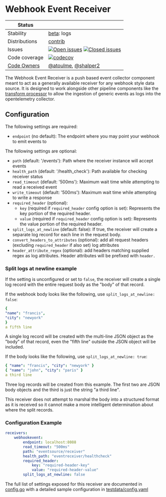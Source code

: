 # Webhook Event Receiver

<!-- status autogenerated section -->
| Status        |           |
| ------------- |-----------|
| Stability     | [beta]: logs   |
| Distributions | [contrib] |
| Issues        | [![Open issues](https://img.shields.io/github/issues-search/open-telemetry/opentelemetry-collector-contrib?query=is%3Aissue%20is%3Aopen%20label%3Areceiver%2Fwebhookevent%20&label=open&color=orange&logo=opentelemetry)](https://github.com/open-telemetry/opentelemetry-collector-contrib/issues?q=is%3Aopen+is%3Aissue+label%3Areceiver%2Fwebhookevent) [![Closed issues](https://img.shields.io/github/issues-search/open-telemetry/opentelemetry-collector-contrib?query=is%3Aissue%20is%3Aclosed%20label%3Areceiver%2Fwebhookevent%20&label=closed&color=blue&logo=opentelemetry)](https://github.com/open-telemetry/opentelemetry-collector-contrib/issues?q=is%3Aclosed+is%3Aissue+label%3Areceiver%2Fwebhookevent) |
| Code coverage | [![codecov](https://codecov.io/github/open-telemetry/opentelemetry-collector-contrib/graph/main/badge.svg?component=receiver_webhookevent)](https://app.codecov.io/gh/open-telemetry/opentelemetry-collector-contrib/tree/main/?components%5B0%5D=receiver_webhookevent&displayType=list) |
| [Code Owners](https://github.com/open-telemetry/opentelemetry-collector-contrib/blob/main/CONTRIBUTING.md#becoming-a-code-owner)    | [@atoulme](https://www.github.com/atoulme), [@shalper2](https://www.github.com/shalper2) |

[beta]: https://github.com/open-telemetry/opentelemetry-collector/blob/main/docs/component-stability.md#beta
[contrib]: https://github.com/open-telemetry/opentelemetry-collector-releases/tree/main/distributions/otelcol-contrib
<!-- end autogenerated section -->

The Webhook Event Receiver is a push based event collector component meant to act as a generally available receiver for any webhook style data source. It is designed to work alongside other pipeline components
like the [transform processor](https://github.com/open-telemetry/opentelemetry-collector-contrib/tree/main/processor/transformprocessor) to allow the ingestion of generic events as logs into the opentelemetry 
collector.

## Configuration

The following settings are required:

* `endpoint` (no default): The endpoint where you may point your webhook to emit events to

The following settings are optional:

* `path` (default: '/events'): Path where the receiver instance will accept events 
* `health_path` (default: '/health_check'): Path available for checking receiver status
* `read_timeout` (default: '500ms'): Maximum wait time while attempting to read a received event
* `write_timeout` (default: '500ms'): Maximum wait time while attempting to write a response
* `required_header` (optional):  
    * `key` (required if `required_header` config option is set): Represents the key portion of the required header.
    * `value` (required if `required_header` config option is set): Represents the value portion of the required header.
* `split_logs_at_newline` (default: false): If true, the receiver will create a separate log record for each line in the request body.
* `convert_headers_to_attributes` (optional): add all request headers (excluding `required_header` if also set) log attributes
* `header_attribute_regex` (optional): add headers matching supplied regex as log attributes. Header attributes will be prefixed with `header.`

### Split logs at newline example

If the setting is unconfigured or set to `false`, the receiver will create a single log record with the entire request body as the "body" of that record.

If the webhook body looks like the following, use `split_logs_at_newline: false`: 

```yaml
{
"name": "francis",
"city": "newyork"
}
a fifth line
```

A single log record will be created with the multi-line JSON object as the "body" of that record, even the "fifth line" outside the JSON object will be included.

If the body looks like the following, use `split_logs_at_newline: true`:

```yaml
{ "name": "francis", "city": "newyork" }
{ "name": "john", "city": "paris" }
a third line
```

Three log records will be created from this example. The first two are JSON body objects and the third is just the string "a third line".

This receiver does not attempt to marshal the body into a structured format as it is received so it cannot make a more intelligent determination about where the split records. 

### Configuration Example

```yaml
receivers:
    webhookevent:
        endpoint: localhost:8088
        read_timeout: "500ms"
        path: "eventsource/receiver"
        health_path: "eventreceiver/healthcheck"
        required_header:
            key: "required-header-key"
            value: "required-header-value"
        split_logs_at_newline: false
```

The full list of settings exposed for this receiver are documented in [config.go](./config.go) with a detailed sample configuration in [testdata/config.yaml](./testdata/config.yaml)

